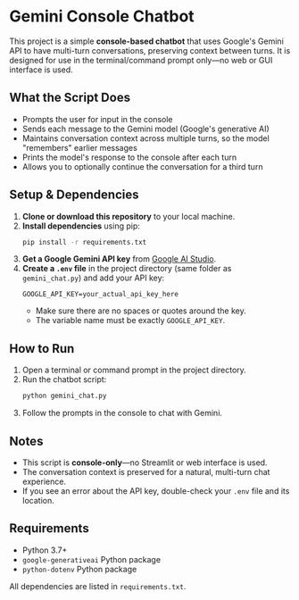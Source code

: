 # Gemini Console Chatbot

This project is a simple **console-based chatbot** that uses Google's Gemini API to have multi-turn conversations, preserving context between turns. It is designed for use in the terminal/command prompt only—no web or GUI interface is used.

## What the Script Does
- Prompts the user for input in the console
- Sends each message to the Gemini model (Google's generative AI)
- Maintains conversation context across multiple turns, so the model "remembers" earlier messages
- Prints the model's response to the console after each turn
- Allows you to optionally continue the conversation for a third turn

## Setup & Dependencies

1. **Clone or download this repository** to your local machine.
2. **Install dependencies** using pip:
   ```bash
   pip install -r requirements.txt
   ```
3. **Get a Google Gemini API key** from [Google AI Studio](https://makersuite.google.com/app/apikey).
4. **Create a `.env` file** in the project directory (same folder as `gemini_chat.py`) and add your API key:
   ```
   GOOGLE_API_KEY=your_actual_api_key_here
   ```
   - Make sure there are no spaces or quotes around the key.
   - The variable name must be exactly `GOOGLE_API_KEY`.

## How to Run

1. Open a terminal or command prompt in the project directory.
2. Run the chatbot script:
   ```bash
   python gemini_chat.py
   ```
3. Follow the prompts in the console to chat with Gemini.

## Notes
- This script is **console-only**—no Streamlit or web interface is used.
- The conversation context is preserved for a natural, multi-turn chat experience.
- If you see an error about the API key, double-check your `.env` file and its location.

## Requirements
- Python 3.7+
- `google-generativeai` Python package
- `python-dotenv` Python package

All dependencies are listed in `requirements.txt`. 